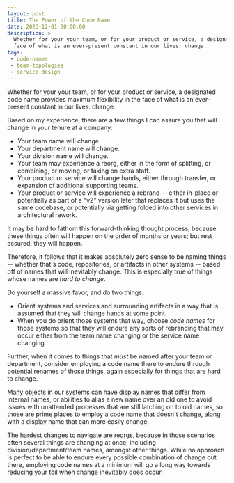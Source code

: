 ```yaml
---
layout: post
title: The Power of the Code Name
date: 2023-12-01 00:00:00
description: >
  Whether for your your team, or for your product or service, a designated code name provides maximum flexibility in the
  face of what is an ever-present constant in our lives: change.
tags:
 - code-names
 - team-topologies
 - service-design
---
```


Whether for your your team, or for your product or service, a designated code name provides maximum flexibility in the
face of what is an ever-present constant in our lives: change.

Based on my experience, there are a few things I can assure you that will change in your tenure at a company:

- Your team name will change.
- Your department name will change.
- Your division name will change.
- Your team may experience a reorg, either in the form of splitting, or combining, or moving, or taking on extra staff.
- Your product or service will change hands, either through transfer, or expansion of additional supporting teams.
- Your product or service will experience a rebrand -- either in-place or potentially as part of a "v2" version later
  that replaces it but uses the same codebase, or potentially via getting folded into other services in architectural
  rework.

It may be hard to fathom this forward-thinking thought process, because these things often will happen on the order of
months or years; but rest assured, they will happen.

Therefore, it follows that it makes absolutely zero sense to be naming things -- whether that's code, repositories,
or artifacts in other systems -- based off of names that will inevitably change. This is especially true of things whose
names are _hard to change_.

Do yourself a massive favor, and do two things:

- Orient systems and services and surrounding artifacts in a way that is assumed that they will change hands at some
  point.
- When you do orient those systems that way, choose _code names_ for those systems so that they will endure any sorts of
  rebranding that may occur either from the team name changing or the service name changing.

Further, when it comes to things that _must_ be named after your team or department, consider employing a code name
there to endure through potential renames of those things, again especially for things that are hard to change.

Many objects in our systems can have display names that differ from internal names, or abilities to alias a new name
over an old one to avoid issues with unattended processes that are still latching on to old names, so those are prime
places to employ a code name that doesn't change, along with a display name that can more easily change.

The hardest changes to navigate are reorgs, because in those scenarios often several things are changing at once,
including division/department/team names, amongst other things. While no approach is perfect to be able to endure
every possible combination of change out there, employing code names at a minimum will go a long way towards reducing
your toil when change inevitably does occur.
